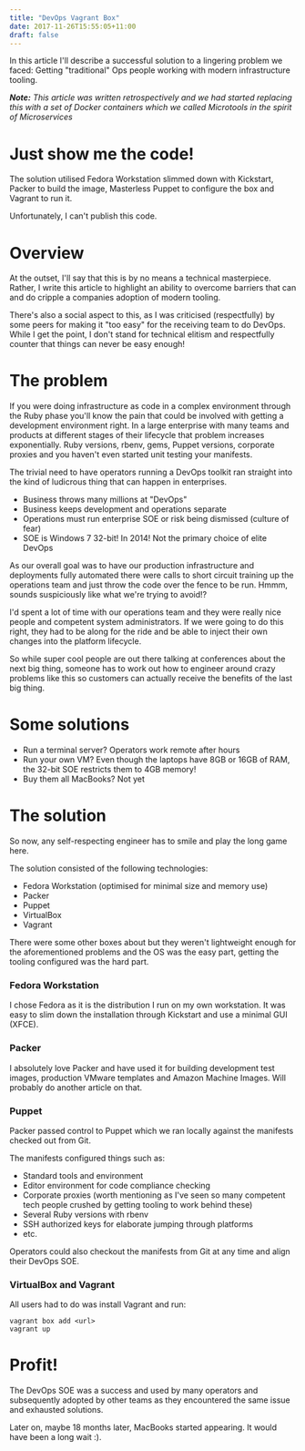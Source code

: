 ```yaml
---
title: "DevOps Vagrant Box"
date: 2017-11-26T15:55:05+11:00
draft: false
---
```


In this article I'll describe a successful solution to a lingering problem we
faced: Getting "traditional" Ops people working with modern infrastructure
tooling.

<!--more-->

_**Note:** This article was written retrospectively and we had started replacing
this with a set of Docker containers which we called Microtools in the spirit
of Microservices_

# Just show me the code!

The solution utilised Fedora Workstation slimmed down with Kickstart, Packer to
build the image, Masterless Puppet to configure the box and Vagrant to run it.

Unfortunately, I can't publish this code.

# Overview

At the outset, I'll say that this is by no means a technical masterpiece.
Rather, I write this article to highlight an ability to overcome barriers that
can and do cripple a companies adoption of modern tooling.

There's also a social aspect to this, as I was criticised (respectfully) by
some peers for making it "too easy" for the receiving team to do DevOps. While
I get the point, I don't stand for technical elitism and respectfully counter
that things can never be easy enough!

# The problem

If you were doing infrastructure as code in a complex environment through the
Ruby phase you'll know the pain that could be involved with getting a
development environment right. In a large enterprise with many teams and
products at different stages of their lifecycle that problem increases
exponentially. Ruby versions, rbenv, gems, Puppet versions, corporate proxies
and you haven't even started unit testing your manifests.

The trivial need to have operators running a DevOps toolkit ran straight into
the kind of ludicrous thing that can happen in enterprises.

* Business throws many millions at "DevOps"
* Business keeps development and operations separate
* Operations must run enterprise SOE or risk being dismissed (culture of fear)
* SOE is Windows 7 32-bit! In 2014! Not the primary choice of elite DevOps

As our overall goal was to have our production infrastructure and deployments
fully automated there were calls to short circuit training up the operations
team and just throw the code over the fence to be run. Hmmm, sounds
suspiciously like what we're trying to avoid!?

I'd spent a lot of time with our operations team and they were really nice
people and competent system administrators. If we were going to do this right,
they had to be along for the ride and be able to inject their own changes into
the platform lifecycle.

So while super cool people are out there talking at conferences about the next
big thing, someone has to work out how to engineer around crazy problems like
this so customers can actually receive the benefits of the last big thing.

# Some solutions

* Run a terminal server? Operators work remote after hours
* Run your own VM? Even though the laptops have 8GB or 16GB of RAM, the 32-bit SOE restricts them to 4GB memory!
* Buy them all MacBooks? Not yet

# The solution

So now, any self-respecting engineer has to smile and play the long game here.

The solution consisted of the following technologies:

* Fedora Workstation (optimised for minimal size and memory use)
* Packer
* Puppet
* VirtualBox
* Vagrant

There were some other boxes about but they weren't lightweight enough for the
aforementioned problems and the OS was the easy part, getting the tooling
configured was the hard part.

### Fedora Workstation

I chose Fedora as it is the distribution I run on my own workstation. It was
easy to slim down the installation through Kickstart and use a minimal GUI
(XFCE).

### Packer

I absolutely love Packer and have used it for building development test images,
production VMware templates and Amazon Machine Images. Will probably do another
article on that.

### Puppet

Packer passed control to Puppet which we ran locally against the manifests
checked out from Git.

The manifests configured things such as:

* Standard tools and environment
* Editor environment for code compliance checking
* Corporate proxies (worth mentioning as I've seen so many competent tech people crushed by getting tooling to work behind these)
* Several Ruby versions with rbenv
* SSH authorized keys for elaborate jumping through platforms
* etc.

Operators could also checkout the manifests from Git at any time and align
their DevOps SOE.

### VirtualBox and Vagrant

All users had to do was install Vagrant and run:

```
vagrant box add <url>
vagrant up
```

# Profit!

The DevOps SOE was a success and used by many operators and subsequently
adopted by other teams as they encountered the same issue and exhausted
solutions.

Later on, maybe 18 months later, MacBooks started appearing. It would have been
a long wait :).
